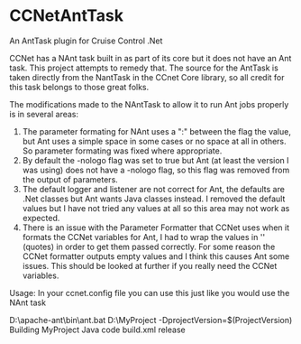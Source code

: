 CCNetAntTask
============

An AntTask plugin for Cruise Control .Net

CCNet has a NAnt task built in as part of its core but it does not have an Ant task.  This project attempts to remedy
that.  The source for the AntTask is taken directly from the NantTask in the CCnet Core library, so all credit for this 
task belongs to those great folks.

The modifications made to the NAntTask to allow it to run Ant jobs properly is in several areas:
1.  The parameter formating for NAnt uses a ":" between the flag the value, but Ant uses a simple space in some cases or no space at all in others.  So parameter formating was fixed where appropriate.
2.  By default the -nologo flag was set to true but Ant (at least the version I was using) does not have a -nologo flag, so this flag was removed from the output of parameters.
3.  The default logger and listener are not correct for Ant, the defaults are .Net classes but Ant wants Java classes instead.  I removed the default values but I have not tried any values at all so this area may not work as expected.
4.  There is an issue with the Parameter Formatter that CCNet uses when it formats the CCNet variables for Ant, I had to wrap the values in '' (quotes) in order to get them passed correctly.  For some reason the CCNet formatter outputs empty values and I think this causes Ant some issues.  This should be looked at further if you really need the CCNet variables.


Usage:
In your ccnet.config file you can use this just like you would use the NAnt task

<ant>
  <executable>D:\apache-ant\bin\ant.bat</executable>
  <baseDirectory>D:\MyProject</baseDirectory>
  <buildArgs>-DprojectVersion=$(ProjectVersion)</buildArgs>
  <description>Building MyProject Java code</description>
  <buildFile>build.xml</buildFile>
  <targetList>
    <target>release</target>
  </targetList>
</ant>
